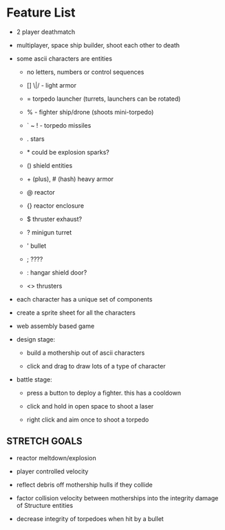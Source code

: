 # Feature List #

- 2 player deathmatch

- multiplayer, space ship builder, shoot each other to death

- some ascii characters are entities

    - no letters, numbers or control sequences

    - [] \\|/ - light armor

    - = torpedo launcher (turrets, launchers can be rotated)

    - % - fighter ship/drone (shoots mini-torpedo)

    - ` ~ ! - torpedo missiles

    - . stars

    - \* could be explosion sparks?

    - () shield entities

    - \+ (plus), # (hash) heavy armor

    - @ reactor

    - {} reactor enclosure

    - $ thruster exhaust?

    - ? minigun turret

    - ' bullet

    - ; ????

    - : hangar shield door?

    - <> thrusters

- each character has a unique set of components

- create a sprite sheet for all the characters

- web assembly based game

- design stage: 

    - build a mothership out of ascii characters

    - click and drag to draw lots of a type of character
 
- battle stage: 

    - press a button to deploy a fighter. this has a cooldown

    - click and hold in open space to shoot a laser

    - right click and aim once to shoot a torpedo

## STRETCH GOALS ##

- reactor meltdown/explosion

- player controlled velocity

- reflect debris off mothership hulls if they collide

- factor collision velocity between motherships into the integrity damage of Structure entities

- decrease integrity of torpedoes when hit by a bullet